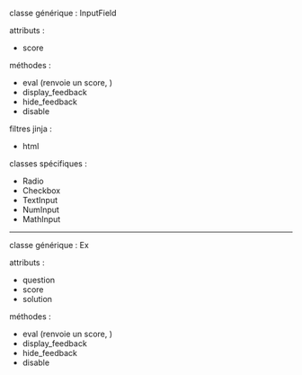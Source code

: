 classe générique : InputField

attributs :
- score


méthodes :
- eval (renvoie un score, )
- display_feedback
- hide_feedback
- disable

filtres jinja :
- html

classes spécifiques :
- Radio
- Checkbox
- TextInput
- NumInput
- MathInput


----------------------

classe générique : Ex

attributs :
- question
- score
- solution

méthodes :
- eval (renvoie un score, )
- display_feedback
- hide_feedback
- disable

